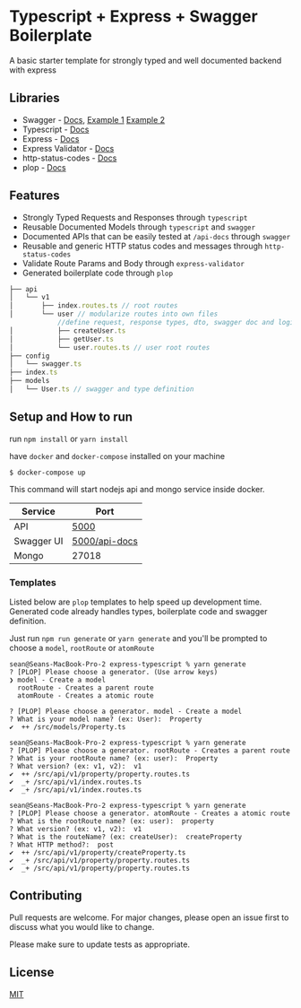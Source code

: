 # Typescript + Express + Swagger Boilerplate

A basic starter template for strongly typed and well documented backend with express

## Libraries

- Swagger - [Docs](https://swagger.io/), [Example 1](https://github.com/Surnet/swagger-jsdoc/blob/master/docs/GETTING-STARTED.md) [Example 2](https://github.com/Surnet/swagger-jsdoc/blob/master/example/v2/routes.js)
- Typescript - [Docs](https://www.typescriptlang.org/docs/)
- Express - [Docs](https://expressjs.com/)
- Express Validator - [Docs](https://express-validator.github.io/docs/)
- http-status-codes - [Docs](https://www.npmjs.com/package/http-status-codes)
- plop - [Docs](https://github.com/plopjs/plop)

## Features

- Strongly Typed Requests and Responses through `typescript`
- Reusable Documented Models through `typescript` and `swagger`
- Documented APIs that can be easily tested at `/api-docs` through `swagger`
- Reusable and generic HTTP status codes and messages through `http-status-codes`
- Validate Route Params and Body through `express-validator`
- Generated boilerplate code through `plop`

```javascript
├── api
│   └── v1
│       ├── index.routes.ts // root routes
│       └── user // modularize routes into own files
            //define request, response types, dto, swagger doc and logic inside each route
│           ├── createUser.ts 
│           ├── getUser.ts
│           └── user.routes.ts // user root routes
├── config
│   └── swagger.ts
├── index.ts
├── models 
│   └── User.ts // swagger and type definition 
```

## Setup and How to run

run `npm install` or `yarn install`

have `docker` and `docker-compose` installed on your machine

`$ docker-compose up`

This command will start nodejs api and mongo service inside docker.

| Service       | Port                                             |
| ------------- | ------------------------------------------------ |
| API           | [5000](https://localhost:5000)                   |
| Swagger UI    | [5000/api-docs](http://localhost:5000/api-docs)  |
| Mongo         | 27018                                            |


### Templates

Listed below are `plop` templates to help speed up development time. Generated code already handles types, boilerplate code and swagger definition.

Just run `npm run generate` or `yarn generate` and you'll be prompted to choose a `model`, `rootRoute` or `atomRoute`

```cli
sean@Seans-MacBook-Pro-2 express-typescript % yarn generate
? [PLOP] Please choose a generator. (Use arrow keys)
❯ model - Create a model 
  rootRoute - Creates a parent route 
  atomRoute - Creates a atomic route 

? [PLOP] Please choose a generator. model - Create a model
? What is your model name? (ex: User):  Property
✔  ++ /src/models/Property.ts

sean@Seans-MacBook-Pro-2 express-typescript % yarn generate
? [PLOP] Please choose a generator. rootRoute - Creates a parent route
? What is your rootRoute name? (ex: user):  Property
? What version? (ex: v1, v2):  v1
✔  ++ /src/api/v1/property/property.routes.ts
✔  _+ /src/api/v1/index.routes.ts
✔  _+ /src/api/v1/index.routes.ts

sean@Seans-MacBook-Pro-2 express-typescript % yarn generate
? [PLOP] Please choose a generator. atomRoute - Creates a atomic route
? What is the rootRoute name? (ex: user):  property
? What version? (ex: v1, v2):  v1
? What is the routeName? (ex: createUser):  createProperty
? What HTTP method?:  post
✔  ++ /src/api/v1/property/createProperty.ts
✔  _+ /src/api/v1/property/property.routes.ts
✔  _+ /src/api/v1/property/property.routes.ts
```

## Contributing
Pull requests are welcome. For major changes, please open an issue first to discuss what you would like to change.

Please make sure to update tests as appropriate.

## License
[MIT](https://choosealicense.com/licenses/mit/)